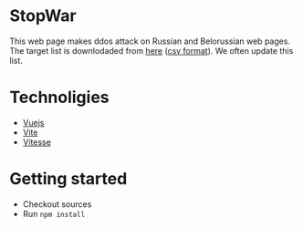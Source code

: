 # StopWar

This web page makes ddos attack on Russian and Belorussian web pages.
The target list is downlodaded from [here](https://docs.google.com/spreadsheets/d/1rzIfGbkmdJaWcXThfzpX0ERIYKE5c6P1jfUSVCHNhFA/edit?usp=sharing) ([csv format](https://docs.google.com/spreadsheets/d/1rzIfGbkmdJaWcXThfzpX0ERIYKE5c6P1jfUSVCHNhFA/gviz/tq?tqx=out:csv&sheet=Targets)). We often update this list.

# Technoligies

* [Vuejs](https://vuejs.org/)
* [Vite](https://vitejs.dev/)
* [Vitesse](https://github.com/antfu/vitesse)

# Getting started

* Checkout sources
* Run `npm install`

